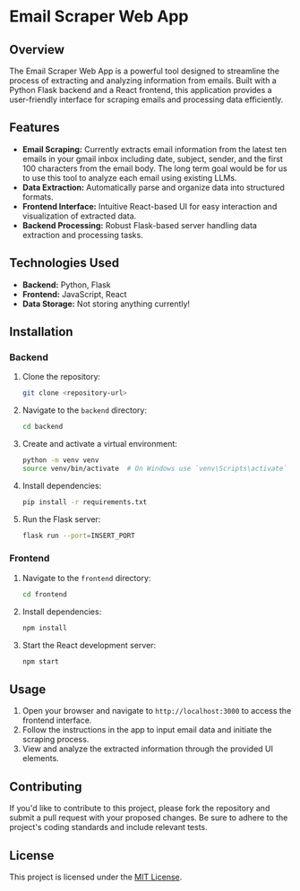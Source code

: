 # Email Scraper Web App

## Overview

The Email Scraper Web App is a powerful tool designed to streamline the process of extracting and analyzing information from emails. Built with a Python Flask backend and a React frontend, this application provides a user-friendly interface for scraping emails and processing data efficiently.

## Features

- **Email Scraping:** Currently extracts email information from the latest ten emails in your gmail inbox including date, subject, sender, and the first 100 characters from the email body. The long term goal would be for us to use this tool to analyze each email using existing LLMs.
- **Data Extraction:** Automatically parse and organize data into structured formats.
- **Frontend Interface:** Intuitive React-based UI for easy interaction and visualization of extracted data.
- **Backend Processing:** Robust Flask-based server handling data extraction and processing tasks.

## Technologies Used

- **Backend:** Python, Flask
- **Frontend:** JavaScript, React
- **Data Storage:** Not storing anything currently!

## Installation

### Backend

1. Clone the repository:

   ```bash
   git clone <repository-url>
   ```

2. Navigate to the `backend` directory:

   ```bash
   cd backend
   ```

3. Create and activate a virtual environment:

   ```bash
   python -m venv venv
   source venv/bin/activate  # On Windows use `venv\Scripts\activate`
   ```

4. Install dependencies:

   ```bash
   pip install -r requirements.txt
   ```

5. Run the Flask server:
   ```bash
   flask run --port=INSERT_PORT
   ```

### Frontend

1. Navigate to the `frontend` directory:

   ```bash
   cd frontend
   ```

2. Install dependencies:

   ```bash
   npm install
   ```

3. Start the React development server:
   ```bash
   npm start
   ```

## Usage

1. Open your browser and navigate to `http://localhost:3000` to access the frontend interface.
2. Follow the instructions in the app to input email data and initiate the scraping process.
3. View and analyze the extracted information through the provided UI elements.

## Contributing

If you'd like to contribute to this project, please fork the repository and submit a pull request with your proposed changes. Be sure to adhere to the project's coding standards and include relevant tests.

## License

This project is licensed under the [MIT License](LICENSE).
